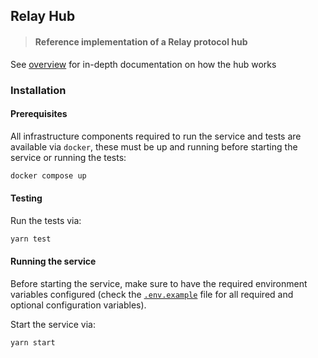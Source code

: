 ## Relay Hub

> #### Reference implementation of a Relay protocol hub

See [overview](./docs/overview.md) for in-depth documentation on how the hub works

### Installation

#### Prerequisites

All infrastructure components required to run the service and tests are available via `docker`, these must be up and running before starting the service or running the tests:

```bash
docker compose up
```

#### Testing

Run the tests via:

```bash
yarn test
```

#### Running the service

Before starting the service, make sure to have the required environment variables configured (check the [`.env.example`](./.env.example) file for all required and optional configuration variables).

Start the service via:

```bash
yarn start
```
